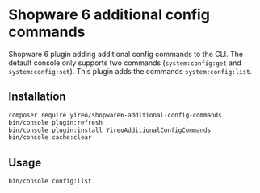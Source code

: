 # Shopware 6 additional config commands
Shopware 6 plugin adding additional config commands to the CLI. The default console only supports two commands (`system:config:get` and `system:config:set`). This plugin adds the commands `system:config:list`.

## Installation
```bash
composer require yireo/shopware6-additional-config-commands
bin/console plugin:refresh
bin/console plugin:install YireoAdditionalConfigCommands
bin/console cache:clear
```

## Usage
```bash
bin/console config:list
```
